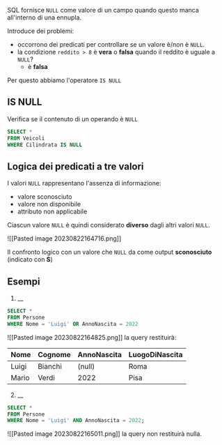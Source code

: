 SQL fornisce `NULL` come valore di un campo quando questo manca all'interno di una ennupla.

Introduce dei problemi:
- occorrono dei predicati per controllare se un valore è/non è `NULL`.
- la condizione `reddito > 8` è **vera** o **falsa** quando il reddito è uguale a `NULL`?
	- è **falsa**

Per questo abbiamo l'operatore `IS NULL`

## IS NULL
Verifica se il contenuto di un operando è `NULL`

```sql
SELECT *  
FROM Veicoli  
WHERE Cilindrata IS NULL
```

## Logica dei predicati a tre valori
I valori `NULL` rappresentano l'assenza di informazione:
- valore sconosciuto
- valore non disponibile
- attributo non applicabile

Ciascun valore `NULL` è quindi considerato **diverso** dagli altri valori `NULL`.

![[Pasted image 20230822164716.png]]

Il confronto logico con un valore che `NULL` da come output **sconosciuto** (indicato con **S**)

## Esempi
1. __
```sql
SELECT * 
FROM Persone 
WHERE Nome = 'Luigi' OR AnnoNascita = 2022
```

![[Pasted image 20230822164825.png]]
la query restituirà:

|  Nome | Cognome | AnnoNascita | LuogoDiNascita |
|-------|---------|-------------|----------------|
| Luigi | Bianchi |      (null) |           Roma |
| Mario |   Verdi |        2022 |           Pisa |

2. __
```sql
SELECT * 
FROM Persone 
WHERE Nome = 'Luigi' AND AnnoNascita = 2022;
```

![[Pasted image 20230822165011.png]]
la query non restituirà nulla.